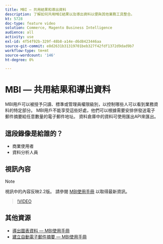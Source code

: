 ```yaml
---
title: MBI — 共用結果和導出資料
description: 了解如何共用MBI結果以及導出資料以便與其他業務工具整合。
kt: 5728
doc-type: feature video
solution: Commerce, Magento Business Intelligence
audience: all
activity: use
exl-id: 4f54f92b-329f-48b8-a14e-d6d8423446aa
source-git-commit: e8d2631b31319701beb327f42fdf1372d9dad9b7
workflow-type: tm+mt
source-wordcount: '146'
ht-degree: 0%

---
```


# MBI — 共用結果和導出資料

MBI用戶可以被授予只讀、標準或管理員權限級別，以控制哪些人可以看到業務資料的特定部分。 MBI用戶不能享受這些好處，他們可以根據需要安排併發送電子郵件摘要給任意數量的電子郵件地址。 資料倉庫中的資料可使用匯出API來匯出。

## 這段錄像是給誰的？

- 商業使用者
- 資料分析人員

## 視訊內容

>[!NOTE]
>
>視訊中的內容反映2.2版。 請參閱 [MBI使用手冊](https://experienceleague.adobe.com/docs/commerce-business-intelligence/mbi/guide-overview.html) 以取得最新資訊。

>[!VIDEO](https://video.tv.adobe.com/v/35983?quality=12&learn=on)

## 其他資源

- [導出圖表資料 — MBI使用手冊](https://experienceleague.adobe.com/docs/commerce-business-intelligence/mbi/build/share/exp-chart-dash.html)
- [建立自動電子郵件摘要 — MBI使用手冊](https://experienceleague.adobe.com/docs/commerce-business-intelligence/mbi/build/share/email-summaries.html)

